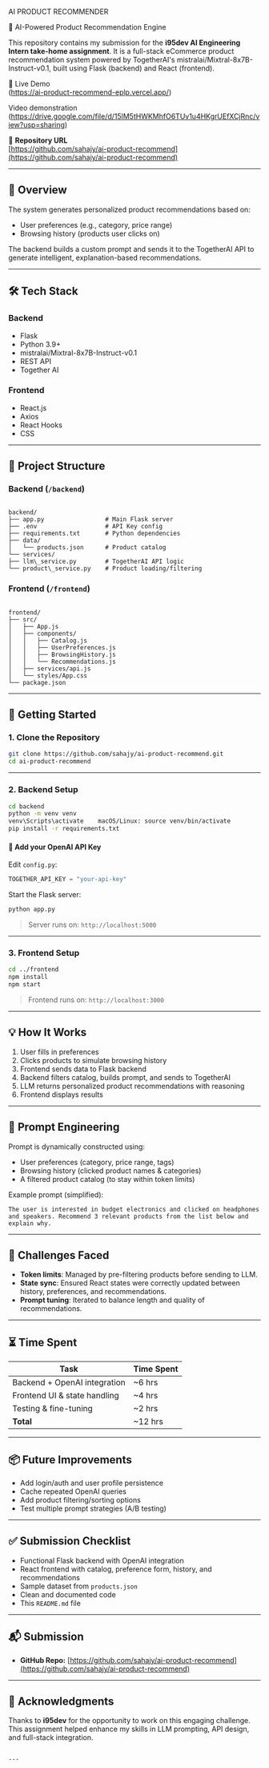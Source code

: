 AI PRODUCT RECOMMENDER

 🛒 AI-Powered Product Recommendation Engine

This repository contains my submission for the **i95dev AI Engineering Intern take-home assignment**. It is a full-stack eCommerce product recommendation system powered by TogetherAI's mistralai/Mixtral-8x7B-Instruct-v0.1, built using Flask (backend) and React (frontend).

🔗 Live Demo   
(https://ai-product-recommend-eplp.vercel.app/)

Video demonstration
(https://drive.google.com/file/d/15lM5tHWKMhfO6TUv1u4HKgrUEfXCjRnc/view?usp=sharing)

📂 **Repository URL**  
[https://github.com/sahajy/ai-product-recommend](https://github.com/sahajy/ai-product-recommend)

---

## 📌 Overview

The system generates personalized product recommendations based on:
- User preferences (e.g., category, price range)
- Browsing history (products user clicks on)

The backend builds a custom prompt and sends it to the TogetherAI API to generate intelligent, explanation-based recommendations.

---

## 🛠️ Tech Stack

### Backend
- Flask
- Python 3.9+
- mistralai/Mixtral-8x7B-Instruct-v0.1
- REST API
- Together AI

### Frontend
- React.js
- Axios
- React Hooks
- CSS

---

## 📁 Project Structure

### Backend (`/backend`)
```

backend/
├── app.py                 # Main Flask server
├── .env                   # API Key config
├── requirements.txt       # Python dependencies
├── data/
│   └── products.json      # Product catalog
└── services/
├── llm\_service.py        # TogetherAI API logic
└── product\_service.py    # Product loading/filtering

```

### Frontend (`/frontend`)
```

frontend/
├── src/
│   ├── App.js
│   ├── components/
│   │   ├── Catalog.js
│   │   ├── UserPreferences.js
│   │   ├── BrowsingHistory.js
│   │   └── Recommendations.js
│   ├── services/api.js
│   └── styles/App.css
└── package.json

````

---

## 🚀 Getting Started

### 1. Clone the Repository
```bash
git clone https://github.com/sahajy/ai-product-recommend.git
cd ai-product-recommend
````

---

### 2. Backend Setup

```bash
cd backend
python -m venv venv
venv\Scripts\activate    macOS/Linux: source venv/bin/activate 
pip install -r requirements.txt
```

#### 🔑 Add your OpenAI API Key

Edit `config.py`:

```python
TOGETHER_API_KEY = "your-api-key"
```

Start the Flask server:

```bash
python app.py
```

> Server runs on: `http://localhost:5000`

---

### 3. Frontend Setup

```bash
cd ../frontend
npm install
npm start
```

> Frontend runs on: `http://localhost:3000`

---

## 💡 How It Works

1. User fills in preferences
2. Clicks products to simulate browsing history
3. Frontend sends data to Flask backend
4. Backend filters catalog, builds prompt, and sends to TogetherAI
5. LLM returns personalized product recommendations with reasoning
6. Frontend displays results

---

## 🧠 Prompt Engineering

Prompt is dynamically constructed using:

* User preferences (category, price range, tags)
* Browsing history (clicked product names & categories)
* A filtered product catalog (to stay within token limits)

Example prompt (simplified):

```
The user is interested in budget electronics and clicked on headphones and speakers. Recommend 3 relevant products from the list below and explain why.
```

---

## 🧪 Challenges Faced

* **Token limits**: Managed by pre-filtering products before sending to LLM.
* **State sync**: Ensured React states were correctly updated between history, preferences, and recommendations.
* **Prompt tuning**: Iterated to balance length and quality of recommendations.

---

## ⏳ Time Spent

| Task                         | Time Spent     |
| ---------------------------- | -------------- |
| Backend + OpenAI integration |  ~6 hrs      |
| Frontend UI & state handling |  ~4 hrs        |
| Testing & fine-tuning        |  ~2 hrs        |
| **Total**                    | ~12 hrs      |

---

## 📦 Future Improvements 

* Add login/auth and user profile persistence
* Cache repeated OpenAI queries
* Add product filtering/sorting options
* Test multiple prompt strategies (A/B testing)

---

## ✅ Submission Checklist

*  Functional Flask backend with OpenAI integration
*  React frontend with catalog, preference form, history, and recommendations
*  Sample dataset from `products.json`
*  Clean and documented code
*  This `README.md` file

---

## 📬 Submission

* **GitHub Repo:** [https://github.com/sahajy/ai-product-recommend](https://github.com/sahajy/ai-product-recommend)

---

## 🙏 Acknowledgments

Thanks to **i95dev** for the opportunity to work on this engaging challenge. This assignment helped enhance my skills in LLM prompting, API design, and full-stack integration.

```

---
